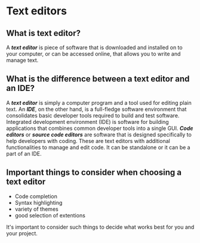 # Text editors

## What is text editor?

A ***text editor*** is piece of software that is downloaded and installed on to your computer, or can be accessed online, that allows you to write and manage text.

## What is the difference between a text editor and an IDE?

A ***text editor*** is simply a computer program and a tool used for editing plain text.
An ***IDE***, on the other hand, is a full-fledge software environment that consolidates basic developer tools required to build and test software.
Integrated development environment (IDE) is software for building applications that combines common developer tools into a single GUI.
***Code editors*** or ***source code editors*** are software that is designed specifically to help developers with coding.
These are text editors with additional functionalities to manage and edit code. It can be standalone or it can be a part of an IDE.

## Important things to consider when choosing a text editor
- Code completion
- Syntax highlighting
- variety of themes
- good selection of extentions

It's important to consider such things to decide what works best for you and your project.
